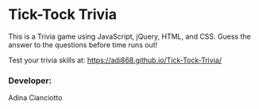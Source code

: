 # Tick-Tock Trivia
This is a Trivia game using JavaScript, jQuery, HTML, and CSS. Guess the answer to the questions before time runs out! 

Test your trivia skills at: https://adi868.github.io/Tick-Tock-Trivia/

### Developer:
Adina Cianciotto
